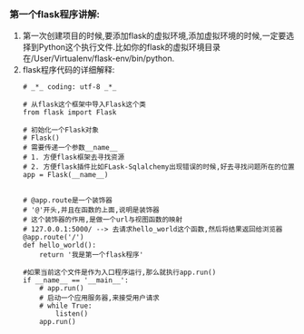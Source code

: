 ### 第一个flask程序讲解:
1. 第一次创建项目的时候,要添加flask的虚拟环境,添加虚拟环境的时候,一定要选择到Python这个执行文件.比如你的flask的虚拟环境目录在/User/Virtualenv/flask-env/bin/python.
2. flask程序代码的详细解释:
    ```
    # _*_ coding: utf-8 _*_

    # 从flask这个框架中导入Flask这个类
    from flask import Flask

    # 初始化一个Flask对象
    # Flask()
    # 需要传递一个参数__name__
    # 1. 方便flask框架去寻找资源
    # 2. 方便flask插件比如FLask-Sqlalchemy出现错误的时候,好去寻找问题所在的位置
    app = Flask(__name__)


    # @app.route是一个装饰器
    # '@'开头,并且在函数的上面,说明是装饰器
    # 这个装饰器的作用,是做一个url与视图函数的映射
    # 127.0.0.1:5000/ --> 去请求hello_world这个函数,然后将结果返回给浏览器
    @app.route('/')
    def hello_world():
        return '我是第一个flask程序'

    #如果当前这个文件是作为入口程序运行,那么就执行app.run()
    if __name__ == '__main__':
        # app.run()
        # 启动一个应用服务器,来接受用户请求
        # while True:
            listen()
        app.run()
    ```